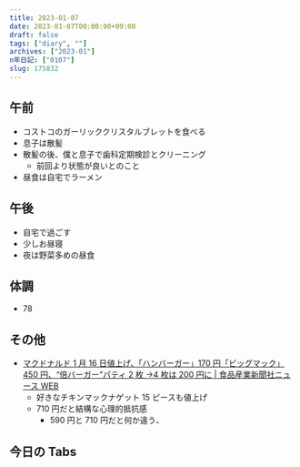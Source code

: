 ```yaml
---
title: 2023-01-07
date: 2023-01-07T00:00:00+09:00
draft: false
tags: ["diary", ""]
archives: ["2023-01"]
n年日記: ["0107"]
slug: 175832
---
```


## 午前

- コストコのガーリッククリスタルブレットを食べる
- 息子は散髪
- 散髪の後、僕と息子で歯科定期検診とクリーニング
  - 前回より状態が良いとのこと
- 昼食は自宅でラーメン

## 午後

- 自宅で過ごす
- 少しお昼寝
- 夜は野菜多めの昼食

## 体調

- 78

## その他

- [マクドナルド 1 月 16 日値上げ、「ハンバーガー」170 円「ビッグマック」450 円、“倍バーガー”パティ 2 枚 →4 枚は 200 円に | 食品産業新聞社ニュース WEB](https://www.ssnp.co.jp/foodservice/498456/)
  - 好きなチキンマックナゲット 15 ピースも値上げ
  - 710 円だと結構な心理的抵抗感
    - 590 円と 710 円だと何か違う、

## 今日の Tabs
